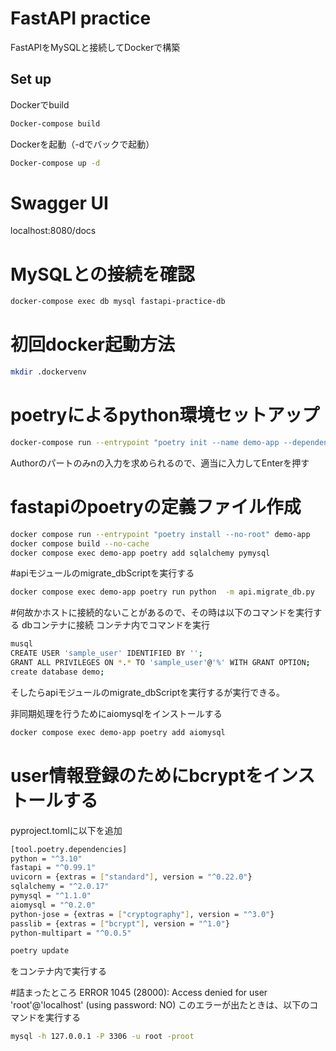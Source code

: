 # FastAPI practice
FastAPIをMySQLと接続してDockerで構築

## Set up
Dockerでbuild
```bash
Docker-compose build
```
Dockerを起動（-dでバックで起動）
```bash
Docker-compose up -d
```

# Swagger UI
localhost:8080/docs

# MySQLとの接続を確認
```bash
docker-compose exec db mysql fastapi-practice-db
```

# 初回docker起動方法
```bash
mkdir .dockervenv
```

# poetryによるpython環境セットアップ
```bash
docker-compose run --entrypoint "poetry init --name demo-app --dependency fastapi --dependency uvicorn[standard]" demo-app
```

Authorのパートのみnの入力を求められるので、適当に入力してEnterを押す
# fastapiのpoetryの定義ファイル作成
```bash
docker compose run --entrypoint "poetry install --no-root" demo-app
docker compose build --no-cache
docker compose exec demo-app poetry add sqlalchemy pymysql
```
#apiモジュールのmigrate_dbScriptを実行する
```bash
docker compose exec demo-app poetry run python  -m api.migrate_db.py
```
#何故かホストに接続的ないことがあるので、その時は以下のコマンドを実行する
dbコンテナに接続
コンテナ内でコマンドを実行
```bash
musql
CREATE USER 'sample_user' IDENTIFIED BY '';
GRANT ALL PRIVILEGES ON *.* TO 'sample_user'@'%' WITH GRANT OPTION;
create database demo;
```
そしたらapiモジュールのmigrate_dbScriptを実行するが実行できる。

非同期処理を行うためにaiomysqlをインストールする
```bash
docker compose exec demo-app poetry add aiomysql
```

# user情報登録のためにbcryptをインストールする
pyproject.tomlに以下を追加
```bash
[tool.poetry.dependencies]
python = "^3.10"
fastapi = "^0.99.1"
uvicorn = {extras = ["standard"], version = "^0.22.0"}
sqlalchemy = "^2.0.17"
pymysql = "^1.1.0"
aiomysql = "^0.2.0"
python-jose = {extras = ["cryptography"], version = "^3.0"}
passlib = {extras = ["bcrypt"], version = "^1.0"}
python-multipart = "^0.0.5"
```
```bash
poetry update
```
をコンテナ内で実行する

#詰まったところ
ERROR 1045 (28000): Access denied for user 'root'@'localhost' (using password: NO)
このエラーが出たときは、以下のコマンドを実行する
```bash
mysql -h 127.0.0.1 -P 3306 -u root -proot
```

